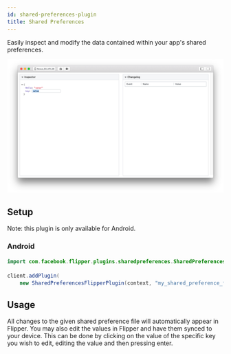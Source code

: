 ```yaml
---
id: shared-preferences-plugin
title: Shared Preferences
---
```


Easily inspect and modify the data contained within your app's shared preferences.

![Shared Preferences Plugin](/docs/assets/shared-preferences.png)

## Setup

Note: this plugin is only available for Android.

### Android

```java
import com.facebook.flipper.plugins.sharedpreferences.SharedPreferencesFlipperPlugin;

client.addPlugin(
    new SharedPreferencesFlipperPlugin(context, "my_shared_preference_file"));
```

## Usage

All changes to the given shared preference file will automatically appear in Flipper. You may also edit the values in Flipper and have them synced to your device. This can be done by clicking on the value of the specific key you wish to edit, editing the value and then pressing enter.
